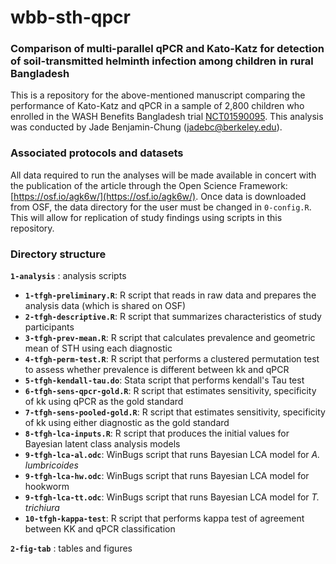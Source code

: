 # wbb-sth-qpcr

### Comparison of multi-parallel qPCR and Kato-Katz for detection of soil-transmitted helminth infection among children in rural Bangladesh

This is a repository for the above-mentioned manuscript comparing the performance of Kato-Katz and qPCR in a sample of 2,800 children who enrolled in the WASH Benefits Bangladesh trial [NCT01590095](https://clinicaltrials.gov/ct2/show/NCT01590095). This analysis was conducted by Jade Benjamin-Chung (jadebc@berkeley.edu).

### Associated protocols and datasets

All data required to run the analyses will be made available in concert with the publication of the article through the Open Science Framework: [https://osf.io/agk6w/](https://osf.io/agk6w/). Once data is downloaded from OSF, the data directory for the user must be changed in `0-config.R`. This will allow for replication of study findings using scripts in this repository. 

### Directory structure

**`1-analysis`** : analysis scripts

* **`1-tfgh-preliminary.R`**: R script that reads in raw data and prepares the analysis data (which is shared on OSF)
* **`2-tfgh-descriptive.R`**: R script that summarizes characteristics of study participants
* **`3-tfgh-prev-mean.R`**: R script that calculates prevalence and geometric mean of STH using each diagnostic
* **`4-tfgh-perm-test.R`**: R script that performs a clustered permutation test to assess whether prevalence is different between kk and qPCR
* **`5-tfgh-kendall-tau.do`**: Stata script that performs kendall's Tau test 
* **`6-tfgh-sens-qpcr-gold.R`**: R script that estimates sensitivity, specificity of kk using qPCR as the gold standard
* **`7-tfgh-sens-pooled-gold.R`**: R script that estimates sensitivity, specificity of kk using either diagnostic as the gold standard
* **`8-tfgh-lca-inputs.R`**: R script that produces the initial values for Bayesian latent class analysis models
* **`9-tfgh-lca-al.odc`**: WinBugs script that runs Bayesian LCA model for *A. lumbricoides*
* **`9-tfgh-lca-hw.odc`**: WinBugs script that runs Bayesian LCA model for hookworm
* **`9-tfgh-lca-tt.odc`**: WinBugs script that runs Bayesian LCA model for *T. trichiura*
* **`10-tfgh-kappa-test`**: R script that performs kappa test of agreement between KK and qPCR classification


**`2-fig-tab`** :  tables and figures
